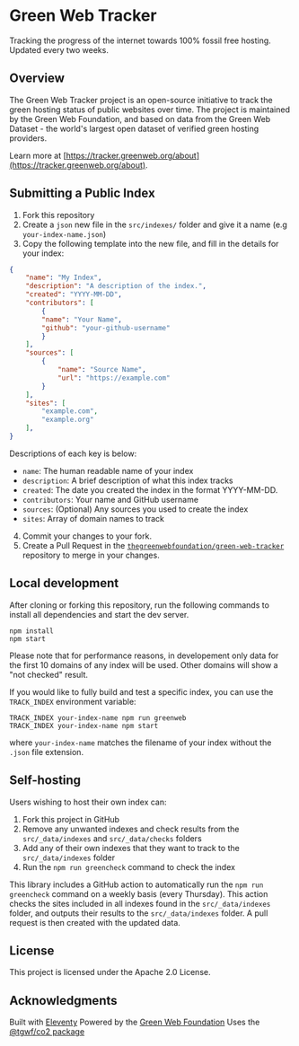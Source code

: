 # Green Web Tracker

Tracking the progress of the internet towards 100% fossil free hosting. Updated every two weeks.

## Overview

The Green Web Tracker project is an open-source initiative to track the green hosting status of public websites over time. The project is maintained by the Green Web Foundation, and based on data from the Green Web Dataset - the world's largest open dataset of verified green hosting providers.

Learn more at [https://tracker.greenweb.org/about](https://tracker.greenweb.org/about).

## Submitting a Public Index

1. Fork this repository
2. Create a `json` new file in the `src/indexes/` folder and give it a name (e.g  `your-index-name.json`)
3. Copy the following template into the new file, and fill in the details for your index:

```json
{
    "name": "My Index",
    "description": "A description of the index.",
    "created": "YYYY-MM-DD",
    "contributors": [
        {
        "name": "Your Name",
        "github": "your-github-username"
        }
    ],
    "sources": [
        {
            "name": "Source Name",
            "url": "https://example.com"
        }
    ],
    "sites": [
        "example.com",
        "example.org"
    ],
}
```

Descriptions of each key is below:

- `name`: The human readable name of your index
- `description`: A brief description of what this index tracks
- `created`: The date you created the index in the format YYYY-MM-DD.
- `contributors`: Your name and GitHub username
- `sources`: (Optional) Any sources you used to create the index
- `sites`: Array of domain names to track

4. Commit your changes to your fork.
5. Create a Pull Request in the [`thegreenwebfoundation/green-web-tracker`](https://github.com/thegreenwebfoundation/green-web-tracker) repository to merge in your changes.

## Local development

After cloning or forking this repository, run the following commands to install all dependencies and start the dev server.

```shell
npm install
npm start
```

Please note that for performance reasons, in developement only data for the first 10 domains of any index will be used. Other domains will show a "not checked" result.

If you would like to fully build and test a specific index, you can use the `TRACK_INDEX` environment variable:

```shell
TRACK_INDEX your-index-name npm run greenweb
TRACK_INDEX your-index-name npm start
```

where `your-index-name` matches the filename of your index without the `.json` file extension.

## Self-hosting

Users wishing to host their own index can:

1. Fork this project in GitHub
2. Remove any unwanted indexes and check results from the `src/_data/indexes` and `src/_data/checks` folders
3. Add any of their own indexes that they want to track to the `src/_data/indexes` folder
4. Run the `npm run greencheck` command to check the index

This library includes a GitHub action to automatically run the `npm run greencheck` command on a weekly basis (every Thursday). This action checks the sites included in all indexes found in the `src/_data/indexes` folder, and outputs their results to the `src/_data/indexes` folder. A pull request is then created with the updated data.

## License

This project is licensed under the Apache 2.0 License.

## Acknowledgments

Built with [Eleventy](https://www.11ty.dev/)
Powered by the [Green Web Foundation](https://www.thegreenwebfoundation.org/)
Uses the [@tgwf/co2 package](https://www.npmjs.com/package/@tgwf/co2)
